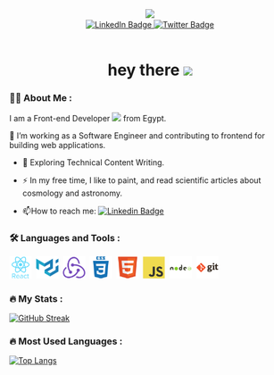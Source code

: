 <div id="header" align="center">
  <img src="https://media.giphy.com/media/YnS7j9pwnECXLMrI4t/giphy.gif" width="300"/>
  <div id="badges">
  <a href="https://www.linkedin.com/in/omniah-mahmoud">
    <img src="https://img.shields.io/badge/LinkedIn-blue?style=for-the-badge&logo=linkedin&logoColor=white" alt="LinkedIn Badge"/>
  </a>

  <a href="https://twitter.com/omniahhmahmoud">
    <img src="https://img.shields.io/badge/Twitter-blue?style=for-the-badge&logo=twitter&logoColor=white" alt="Twitter Badge"/>
  </a>
</div>
  <img src="https://komarev.com/ghpvc/?username=your-github-omniahh&style=flat-square&color=blue" alt=""/>
<h1>
  hey there
  <img src="https://media.giphy.com/media/hvRJCLFzcasrR4ia7z/giphy.gif" width="30px"/>
</h1>
</div>

  ### :woman_technologist: About Me :
  I am a Front-end Developer <img src="https://media.giphy.com/media/WUlplcMpOCEmTGBtBW/giphy.gif" width="30"> from Egypt.
  
:telescope: I’m working as a Software Engineer and contributing to frontend for building web applications.

- :seedling: Exploring Technical Content Writing.

- :zap: In my free time, I like to paint, and read scientific articles about cosmology and astronomy.

- :mailbox:How to reach me: [![Linkedin Badge](https://img.shields.io/badge/-LinkedIn-blue?style=flat&logo=Linkedin&logoColor=white)](https://www.linkedin.com/in/omniah-mahmoud)

### :hammer_and_wrench: Languages and Tools :
<div>
  <img src="https://github.com/devicons/devicon/blob/master/icons/react/react-original-wordmark.svg" title="React" alt="React" width="40" height="40"/>&nbsp;
  <img src="https://github.com/devicons/devicon/blob/master/icons/materialui/materialui-original.svg" title="Material UI" alt="Material UI" width="40" height="40"/>&nbsp;
  <img src="https://github.com/devicons/devicon/blob/master/icons/redux/redux-original.svg" title="Redux" alt="Redux " width="40" height="40"/>&nbsp;
  <img src="https://github.com/devicons/devicon/blob/master/icons/css3/css3-plain-wordmark.svg"  title="CSS3" alt="CSS" width="40" height="40"/>&nbsp;
  <img src="https://github.com/devicons/devicon/blob/master/icons/html5/html5-original.svg" title="HTML5" alt="HTML" width="40" height="40"/>&nbsp;
  <img src="https://github.com/devicons/devicon/blob/master/icons/javascript/javascript-original.svg" title="JavaScript" alt="JavaScript" width="40" height="40"/>&nbsp;
  <img src="https://github.com/devicons/devicon/blob/master/icons/nodejs/nodejs-original-wordmark.svg" title="NodeJS" alt="NodeJS" width="40" height="40"/>&nbsp;
  <img src="https://github.com/devicons/devicon/blob/master/icons/git/git-original-wordmark.svg" title="Git" **alt="Git" width="40" height="40"/>
</div>

### :fire: My Stats :
[![GitHub Streak](http://github-readme-streak-stats.herokuapp.com?user=omniahh&theme=dark&hide_border=true&date_format=M%20j%5B%2C%20Y%5D)](https://git.io/streak-stats)

### :fire: Most Used Languages :
[![Top Langs](https://github-readme-stats.vercel.app/api/top-langs/?username=your-github-omniahh&layout=compact&theme=vision-friendly-dark)](https://github.com/anuraghazra/github-readme-stats)

